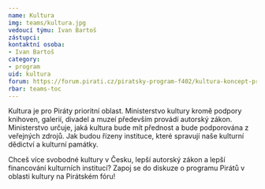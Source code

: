 ```yaml
---
name: Kultura
img: teams/kultura.jpg
vedoucí týmu: Ivan Bartoš
zástupci:
kontaktní osoba:
- Ivan Bartoš
category:
- program
uid: kultura
forum: https://forum.pirati.cz/piratsky-program-f402/kultura-koncept-programoveho-bodu-pro-ps-2017-t35766.html
rbar: teams-toc
---
```


Kultura je pro Piráty prioritní oblast. Ministerstvo kultury kromě podpory knihoven, galerií, divadel a muzeí především provádí autorský zákon. Ministerstvo určuje, jaká kultura bude mít přednost a bude podporována z veřejných zdrojů. Jak budou řízeny instituce, které spravují naše kulturní dědictví a kulturní památky.

Chceš více svobodné kultury v Česku, lepší autorský zákon a lepší financování kulturních institucí? Zapoj se do diskuze o programu Pirátů v oblasti kultury na Pirátském fóru!
